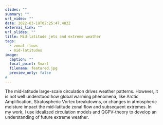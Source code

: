 ```yaml
---
slides: ""
summary: ""
url_video: ""
date: 2022-03-18T02:25:47.483Z
external_link: ""
url_slides: ""
title: Mid-latitude jets and extreme weather
tags:
  - zonal flows
  - mid-latitudes
image:
  caption: ""
  focal_point: Smart
  filename: featured.jpg
  preview_only: false
#
---
```

The mid-latitude large-scale circulation drives weather patterns. However, it is not well understood how global warming phenomena, like Arctic Amplification, Stratospheric Vortex breakdowns, or changes in atmospheric moisture impact the mid-latitude zonal flow and subsequent extremes. In my work, I use idealized circulation models and QGPV-theory to develop an understanding of future extreme weather.
